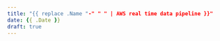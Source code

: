 ```yaml
---
title: "{{ replace .Name "-" " " | AWS real time data pipeline }}"
date: {{ .Date }}
draft: true
---
```


